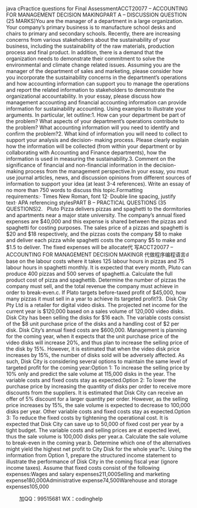 java cPractice questions for Final AssessmentACCT20077 – ACCOUNTING FOR MANAGEMENT DECISION MAKINGPART A – DISCUSSION QUESTION (25 MARKS)You are the manager of a department in a large organization. Your company’s primary business is to manufacture school desks and chairs to primary and secondary schools. Recently, there are increasing concerns from various stakeholders about the sustainability of your business, including the sustainability of the raw materials, production process and final product. In addition, there is a demand that the organization needs to demonstrate their commitment to solve the environmental and climate change related issues. Assuming you are the manager of the department of sales and marketing, please consider how you incorporate the sustainability concerns in the department’s operations and how accounting information can support you to manage the operations and report the related information to stakeholders to demonstrate the organizational accountability. In your essay, please discuss how management accounting and financial accounting information can provide information for sustainability accounting. Using examples to illustrate your arguments. In particular, let outline:1. How can your department be part of the problem? What aspects of your department’s operations contribute to the problem? What accounting information will you need to identify and confirm the problem?2. What kind of information you will need to collect to support your analysis and decision- making process. Please clearly explain how the information will be collected (from within your department or by collaborating with Accounting and Finance departments), how the information is used in measuring the sustainability.3. Comment on the significance of financial and non-financial information in the decision-making process from the management perspective.In your essay, you must use journal articles, news, and discussion opinions from different sources of information to support your idea (at least 3-4 references). Write an essay of no more than 750 words to discuss this topic.Formatting requirements:· Times New Roman, font 12· Double line spacing, justify text· APA referencing stylesPART B – PRACTICAL QUESTIONS (35 QUESTIONS)2.   Pluto Pizza delivers pizzas and spaghetti to the dormitories and apartments near a major state university. The company’s annual fixed expenses are $40,000 and this expense is shared between the pizzas and spaghetti for costing purposes. The sales price of a pizzas and spaghetti is $20 and $18 respectively, and the pizzas costs the company $8 to make and deliver each pizza while spaghetti costs the company $5 to make and $1.5 to deliver. The fixed expenses will be allocate代 写ACCT20077 – ACCOUNTING FOR MANAGEMENT DECISION MAKINGR
代做程序编程语言d base on the labour costs where it takes 125 labour hours in pizzas and 75 labour hours in spaghetti monthly. It is expected that every month, Pluto can produce 400 pizzas and 500 serves of spaghetti.a. Calculate the full product cost of pizza and spaghettib. Determine the number of pizzas the company must sell, and the total revenue the company must achieve in order to break-even.c. If Plato targets before-taxed profit of $45,000, how many pizzas it must sell in a year to achieve its targeted profit?3.  Disk City Pty Ltd is a retailer for digital video disks. The projected net income for the current year is $120,000 based on a sales volume of 120,000 video disks. Disk City has been selling the disks for $16 each. The variable costs consist of the $8 unit purchase price of the disks and a handling cost of $2 per disk. Disk City’s annual fixed costs are $600,000. Management is planning for the coming year, when it expects that the unit purchase price of the video disks will increase 20%, and thus plan to increase the selling price of the disk by 15%. However, it is estimated that when the video disk price increases by 15%, the number of disks sold will be adversely affected. As such, Disk City is considering several options to maintain the same level of targeted profit for the coming year:Option 1: To increase the selling price by 10% only and predict the sale volume at 115,000 disks in the year. The variable costs and fixed costs stay as expected.Option 2: To lower the purchase price by increasing the quantity of disks per order to receive more discounts from the suppliers. It is estimated that Disk City can receive an offer of 5% discount for a larger quantity per order. However, as the selling price increases by 15%, the sale volume is expected to decrease to 100,000 disks per year. Other variable costs and fixed costs stay as expected.Option 3: To reduce the fixed costs by tightening the operational cost. It is expected that Disk City can save up to 50,000 of fixed cost per year by a tight budget. The variable costs and selling prices are at expected level, thus the sale volume is 100,000 disks per year.a. Calculate the sale volume to break-even in the coming year.b. Determine which one of the alternatives might yield the highest net profit to City Disk for the whole year?c. Using the information from Option 1, prepare the structured income statement to illustrate the performance of Disk City in the coming fiscal year (ignore income taxes). Assume that fixed costs consist of the following expenses:Wages and salary expenses211,000Selling and marketing expense180,000Administrative expense74,500Warehouse and storage expenses105,000

         
加QQ：99515681  WX：codinghelp
